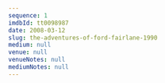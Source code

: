 ```yaml
---
sequence: 1
imdbId: tt0098987
date: 2008-03-12
slug: the-adventures-of-ford-fairlane-1990
medium: null
venue: null
venueNotes: null
mediumNotes: null
---
```


